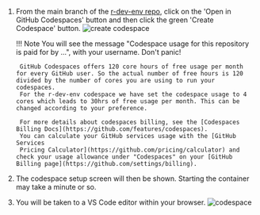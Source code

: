 
1. From the main branch of the [r-dev-env
repo](https://github.com/r-devel/r-dev-env/tree/main), click on the 'Open in
GitHub Codespaces' button and then click the green 'Create Codespace' button.
![create codespace](../../assets/rdev1.png)

    !!! Note
        You will see the message "Codespace usage for this repository is
        paid for by ...", with your username. Don't panic!

        GitHub Codespaces offers 120 core hours of free usage per month for every GitHub user. So the actual number of free hours is 120 divided by the number of cores you are using to run your codespaces.
        For the r-dev-env codespace we have set the codespace usage to 4 cores which leads to 30hrs of free usage per month. This can be changed according to your preference.

        For more details about codespaces billing, see the [Codespaces Billing Docs](https://github.com/features/codespaces).
        You can calculate your GitHub services usage with the [GitHub Services
        Pricing Calculator](https://github.com/pricing/calculator) and check your usage allowance under "Codespaces" on your [GitHub Billing page](https://github.com/settings/billing).

2. The codespace setup screen will then be shown. Starting the container may
   take a minute or so.

3. You will be taken to a VS Code editor within your browser.
![codespace](../../assets/rdev3.png)
